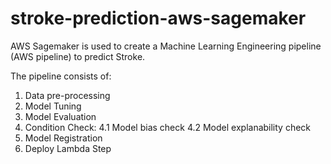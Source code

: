# stroke-prediction-aws-sagemaker

AWS Sagemaker is used to create a Machine Learning Engineering pipeline (AWS pipeline) to predict Stroke.

The pipeline consists of:
1. Data pre-processing
2. Model Tuning
3. Model Evaluation
4. Condition Check:
   4.1 Model bias check
   4.2 Model explanability check
6. Model Registration
7. Deploy Lambda Step
